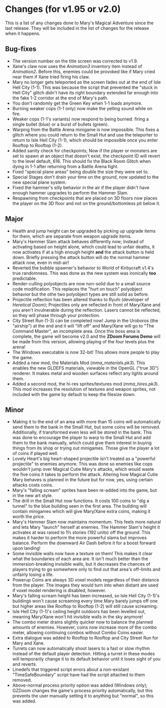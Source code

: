 # Changes (for v1.95 or v2.0)
This is a list of any changes done to Mary's Magical Adventure since the last release. They will be included in the list of changes for the release when it happens.
## Bug-fixes
* The version number on the title screen was corrected to v1.9.
* Xane's claw now uses the *Animation3* inventory item instead of *Animation2*. Before this, enemies could be provoked like if Mary cried near them if Xane tried firing his claw.
* Mary no longer gets teleported as the screen fades out at the end of Isle Hell City (1-1). This was because the script that prevented the "stuck in Hell City" glitch didn't have its right boundary extended far enough into the fake 1-2 corridor at the end of Mary's path.
* You don't randomly get the Green Key when 1-1 loads anymore.
* Burning weaker cops (1-1 only) now make the yelling sound while on fire.
* Weaker cops (1-1's variants) now respond to being burned. firing a single bullet (blue) or a burst of bullets (green).
* Warping from the Battle Arena minigame is now impossible. This fixes a glitch where you could return to the Small Hut and use the teleporter to return to Isle Hell City (1-1), which should be impossible once you enter Rooftop to Rooftop (1-2).
* Added sanity check for checkpoints; Now if the player or monsters are set to spawn at an object that doesn't exist, the checkpoint ID will revert to the level default, 616. This should fix the Black Room Glitch when dying in 1-1 after returning from a Battle Arena fight.
* Fixed "special plane areas" being double the size they were set to.
* Special Stages don't drain your time on the ground, now updated to the new special plane system.
* Fixed the hammer's silly behavior in the air if the player didn't have enough hammer upgrades to perform the Hammer Slam.
* Respawning from checkpoints that are placed on 3D floors now places the player on the 3D floor and not on the ground/bottomless pit below it.
## Major
* Health and jump height can be upgraded by picking up upgrade items for them, which are separate from weapon upgrade items.
* Mary's Hammer Slam attack behaves differently now; Instead of activating based on height alone, which could lead to unfair deaths, it now activates if at a high enough height **and** the attack button is held down. Briefly pressing the attack button will do the normal hammer attack now, even in mid-air!
* Reverted the bubble spawner's behavior to World of Kirbycraft v1.4's true randomness. This was done as the new system was ironically **too** predictable.
* Render-culling polyobjects are now non-solid due to a small source code modification. This replaces the "hurt on touch" polyobject behavior but the othe two polyobject types are still solid as before.
* Projectile reflection has been altered thanks to Ryuhi (developer of *Heretical Doom*); Projectiles only are reflected in front of Mary/Xane and you aren't invulnerable during the reflection. Lasers cannot be reflected, so they will phase through your protection. 
* City Street Run (1-3) can be completed now! Jump in the Uroboros (the "airship") at the end and it will "lift off" and Mary/Xane will go to "The Command Master", an incomplete area. Once this boss area is complete, the game will become v2.0 and the **ZDoom Forums Demo** will be made from this version, allowing playing of the four levels plus the arena!
* The Windows executable is now 32-bit! This allows more people to play the game.
* Added a new mod, the Materials Mod (*mma_materials.pk3*). This enables the new GLDEFS materials, viewable in the OpenGL ("true 3D") renderer. It makes metal and wooden surfaces reflect any lights around them.
* Added a second mod, the hi-res sprites/textures mod (*mma_hires.pk3*). This mod increases the resolution of textures and weapon sprites, not included with the game by default to keep the filesize down.
## Minor
* Making it to the end of an area with more than 15 coins will automatically send them to the bank in the Small Hut, but some coins will be removed. Additionally, if transformed even less will be stored in the bank. This was done to encourage the player to warp to the Small Hut and add them to the bank manually, which could give them interest in buying things from its shop or trying out minigames. Those give the player a lot of coins if played well.
* Lovely Heart's big heart-shaped projectile isn't treated as a "powerful projectile" to enemies anymore. This was done so enemies like cops wouldn't jump over Magical Cutie Mary's attacks, which would waste the five coins it takes to perform the attack. Altering how Magical Cutie Mary behaves is planned in the future but for now, yes, using certain attacks costs coins.	
* Mary's "falling scream" sprites have been re-added into the game, but in the new art style.
* The drill in the Small Hut now functions. It costs 100 coins to "dig a tunnel" to the blue building seen in the first area. The building will contain minigames which will give Mary/Xane extra coins, making it worth the price.
* Mary's Hammer Slam now maintains momentum. This feels more natural and lets Mary "launch" herself at enemies. The Hammer Slam's height it activates at was raised to 1½ stories (192 units) off the ground. This makes it harder to perform the more powerful slams but improves balance. Perform the downward Air Dash before it for a boost forward upon landing!
* Some invisible walls now have a texture on them! This makes it clear what the boundaries of each area are. It isn't much better than the immersion-breaking invisible walls, but it decreases the chances of players trying to go somewhere only to find out that area's off-limits and unfairly losing a life.
* Powerup Coins are always 3D voxel models regardless of their distance from the player. The images they would turn into when distant are used if voxel model rendering is disabled, however.
* Mary's falling scream height has been increased, so Isle Hell City (1-1)'s buildings won't cause screaming every time Mary barely jumps off one but higher areas like Rooftop to Rooftop (1-2) will still cause screaming.
* Isle Hell City (1-1)'s ceiling height outdoors has been levelled out, meaning Mary/Xane won't hit invisible walls in the sky anymore!
* The combo meter drains slightly quicker now to balance the planned amounts of enemies. However, coins now increase more of the combo meter, allowing continuing combos without Combo Coins easier.
* Extra dialogue was added to Rooftop to Rooftop and City Street Run for Mary and Xane.
* Turrets can now automatically shoot lasers to a fast or slow rhythm instead of the default player detection. Hitting a turret in these modes will temporarily change it to its default behavior until it loses sight of you and reverts.
* Linedefs that triggered script errors about a non-existant "TimeSafeBoundary" script have had the script attached to them removed.
* Above-normal process priority option was added (Windows only); GZDoom changes the game's process priority automatically, but this prevents the user manually setting it to anything but "normal", so this was added.